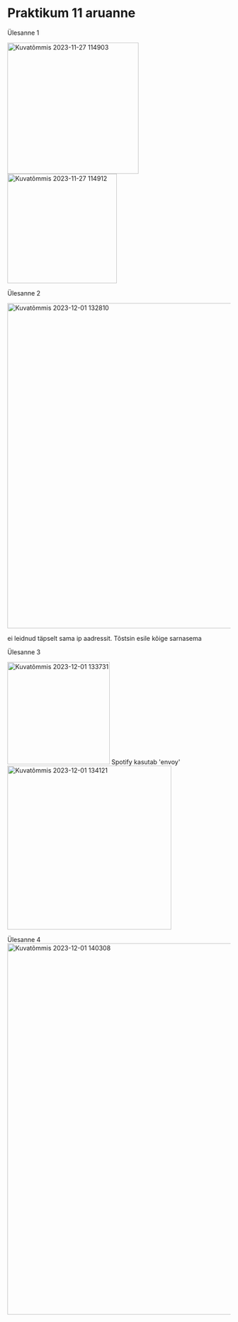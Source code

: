 # Praktikum 11 aruanne
Ülesanne 1

<img width="296" alt="Kuvatõmmis 2023-11-27 114903" src="https://github.com/Jerich20/opsys2023/assets/144961112/64705216-9b1c-4ae6-8dcb-5b9f268912fb">
<img width="247" alt="Kuvatõmmis 2023-11-27 114912" src="https://github.com/Jerich20/opsys2023/assets/144961112/82b47c2e-e8df-43d9-9f7e-00f86caa1fce">



Ülesanne 2


<img width="734" alt="Kuvatõmmis 2023-12-01 132810" src="https://github.com/Jerich20/opsys2023/assets/144961112/b4869de0-85f6-4935-81bf-2b80238e950a">

ei leidnud täpselt sama ip aadressit. Tõstsin esile kõige sarnasema


Ülesanne 3

<img width="231" alt="Kuvatõmmis 2023-12-01 133731" src="https://github.com/Jerich20/opsys2023/assets/144961112/17a1123f-043f-497e-b7a2-9ed1c89c06d9">
Spotify kasutab 'envoy'


<img width="370" alt="Kuvatõmmis 2023-12-01 134121" src="https://github.com/Jerich20/opsys2023/assets/144961112/d489415e-8596-41df-9ccd-12e473e09ee9">


Ülesanne 4
<img width="838" alt="Kuvatõmmis 2023-12-01 140308" src="https://github.com/Jerich20/opsys2023/assets/144961112/c351bdb0-cad5-43b7-b8a5-8725d38aaa5a">
